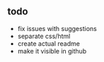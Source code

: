 ## todo

- fix issues with suggestions
- separate css/html
- create actual readme 
- make it visible in github
